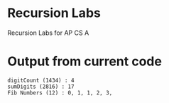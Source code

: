 # Recursion Labs
Recursion Labs for AP CS A

# Output from current code
```Exp (5^6) : 15625
digitCount (1434) : 4
sumDigits (2816) : 17
Fib Numbers (12) : 0, 1, 1, 2, 3,
